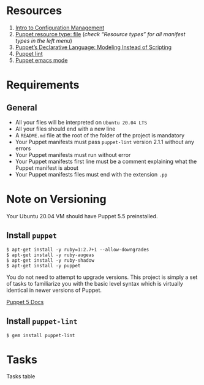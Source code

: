# Resources
1. [Intro to Configuration Management](https://www.digitalocean.com/community/tutorials/an-introduction-to-configuration-management)
2. [Puppet resource type: file](https://www.puppet.com/docs/puppet/5.5/types/file.html) (*check “Resource types” for all manifest types in the left menu*)
3. [Puppet’s Declarative Language: Modeling Instead of Scripting](https://www.puppet.com/blog)
4. [Puppet lint](http://puppet-lint.com)
5. [Puppet emacs mode](https://github.com/voxpupuli/puppet-mode)

# Requirements
## General
* All your files will be interpreted on `Ubuntu 20.04 LTS`
* All your files should end with a new line
* A `README.md` file at the root of the folder of the project is mandatory
* Your Puppet manifests must pass `puppet-lint` version 2.1.1 without any errors
* Your Puppet manifests must run without error
* Your Puppet manifests first line must be a comment explaining what the Puppet manifest is about
* Your Puppet manifests files must end with the extension `.pp`

# Note on Versioning
Your Ubuntu 20.04 VM should have Puppet 5.5 preinstalled.

## Install `puppet`
```
$ apt-get install -y ruby=1:2.7+1 --allow-downgrades
$ apt-get install -y ruby-augeas
$ apt-get install -y ruby-shadow
$ apt-get install -y puppet
```
You do not need to attempt to upgrade versions. This project is simply a set of tasks to familiarize you with the basic level syntax which is virtually identical in newer versions of Puppet.

[Puppet 5 Docs](https://www.puppet.com/docs/puppet/5.5/puppet_index.html)

## Install `puppet-lint`
```
$ gem install puppet-lint
```

# Tasks
Tasks table
